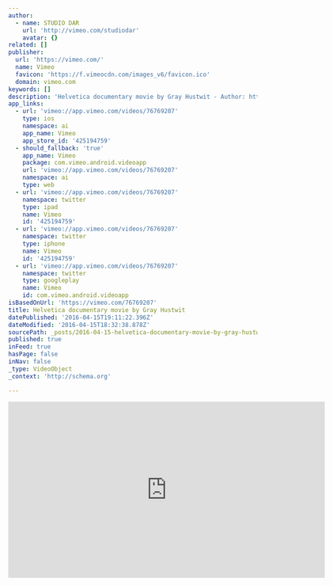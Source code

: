 ```yaml
---
author:
  - name: STUDIO DAR
    url: 'http://vimeo.com/studiodar'
    avatar: {}
related: []
publisher:
  url: 'https://vimeo.com/'
  name: Vimeo
  favicon: 'https://f.vimeocdn.com/images_v6/favicon.ico'
  domain: vimeo.com
keywords: []
description: 'Helvetica documentary movie by Gray Hustwit - Author: http://www.helveticafilm.com Promo: http://www.studiodar.pl - http://www.pozycjonowanie.studiodar.pl'
app_links:
  - url: 'vimeo://app.vimeo.com/videos/76769207'
    type: ios
    namespace: ai
    app_name: Vimeo
    app_store_id: '425194759'
  - should_fallback: 'true'
    app_name: Vimeo
    package: com.vimeo.android.videoapp
    url: 'vimeo://app.vimeo.com/videos/76769207'
    namespace: ai
    type: web
  - url: 'vimeo://app.vimeo.com/videos/76769207'
    namespace: twitter
    type: ipad
    name: Vimeo
    id: '425194759'
  - url: 'vimeo://app.vimeo.com/videos/76769207'
    namespace: twitter
    type: iphone
    name: Vimeo
    id: '425194759'
  - url: 'vimeo://app.vimeo.com/videos/76769207'
    namespace: twitter
    type: googleplay
    name: Vimeo
    id: com.vimeo.android.videoapp
isBasedOnUrl: 'https://vimeo.com/76769207'
title: Helvetica documentary movie by Gray Hustwit
datePublished: '2016-04-15T19:11:22.396Z'
dateModified: '2016-04-15T18:32:38.878Z'
sourcePath: _posts/2016-04-15-helvetica-documentary-movie-by-gray-hustwit.md
published: true
inFeed: true
hasPage: false
inNav: false
_type: VideoObject
_context: 'http://schema.org'

---
```

<iframe src="https://cdn.embedly.com/widgets/media.html?src=https%3A%2F%2Fplayer.vimeo.com%2Fvideo%2F76769207&amp;url=https%3A%2F%2Fvimeo.com%2F76769207&amp;image=http%3A%2F%2Fi.vimeocdn.com%2Fvideo%2F451713900_640.jpg&amp;key=b7d04c9b404c499eba89ee7072e1c4f7&amp;type=text%2Fhtml&amp;schema=vimeo" width="640" height="356" scrolling="no" frameborder="0" allowfullscreen="allowfullscreen" style=""></iframe>